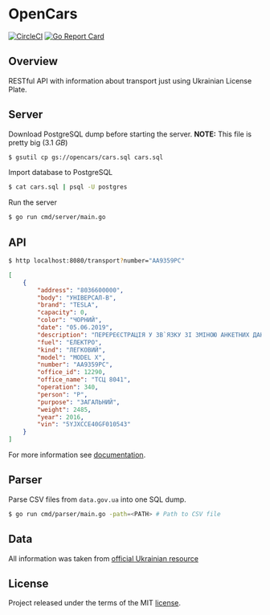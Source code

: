 # OpenCars

[![CircleCI](https://circleci.com/gh/opencars/opencars.svg?style=svg)](https://circleci.com/gh/opencars/opencars)
[![Go Report Card](https://goreportcard.com/badge/github.com/opencars/opencars)](https://goreportcard.com/report/github.com/opencars/opencars)

## Overview

RESTful API with information about transport just using Ukrainian License Plate.

## Server

Download PostgreSQL dump before starting the server. **NOTE:** This file is pretty big (3.1 *GB*)

```sh
$ gsutil cp gs://opencars/cars.sql cars.sql
```

Import database to PostgreSQL

```sh
$ cat cars.sql | psql -U postgres

```

Run the server

```sh
$ go run cmd/server/main.go
```

## API

```sh
$ http localhost:8080/transport?number="АА9359РС"
```

```json
[
    {
        "address": "8036600000",
        "body": "УНІВЕРСАЛ-B",
        "brand": "TESLA",
        "capacity": 0,
        "color": "ЧОРНИЙ",
        "date": "05.06.2019",
        "description": "ПЕРЕРЕЄСТРАЦIЯ У ЗВ`ЯЗКУ ЗI ЗМIНОЮ АНКЕТНИХ ДАНИХ ВЛАСНИКА",
        "fuel": "ЕЛЕКТРО",
        "kind": "ЛЕГКОВИЙ",
        "model": "MODEL X",
        "number": "АА9359РС",
        "office_id": 12290,
        "office_name": "ТСЦ 8041",
        "operation": 340,
        "person": "P",
        "purpose": "ЗАГАЛЬНИЙ",
        "weight": 2485,
        "year": 2016,
        "vin": "5YJXCCE40GF010543"
    }
]
```

For more information see [documentation](./docs/api.md).

## Parser

Parse CSV files from `data.gov.ua` into one SQL dump.

```sh
$ go run cmd/parser/main.go -path=<PATH> # Path to CSV file
```

## Data

All information was taken from [official Ukrainian resource](https://data.gov.ua)

## License

Project released under the terms of the MIT [license](./LICENSE).
